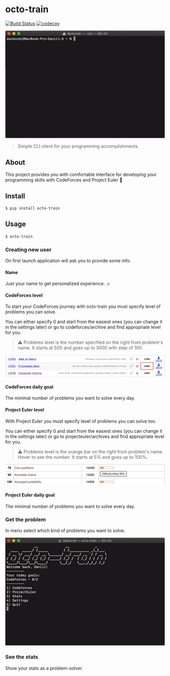# octo-train

[![Build Status](https://travis-ci.org/dankondr/octo-train.svg?branch=master)](https://travis-ci.org/dankondr/octo-train)
[![codecov](https://codecov.io/gh/dankondr/octo-train/branch/master/graph/badge.svg)](https://codecov.io/gh/dankondr/octo-train)

![octo-train](https://raw.githubusercontent.com/dankondr/octo-train/master/art/octo-train.gif)

> Simple CLI client for your programming accomplishments.

## About

This project provides you with comfortable interface for developing your programming skills with CodeForces and Project Euler 🎉

## Install

```bash
$ pip install octo-train
```

## Usage

```bash
$ octo-train
```

### Creating new user

On first launch application will ask you to provide some info.

#### Name

Just your name to get personalized experience. ☺️

#### CodeForces level

To start your CodeForces journey with octo-train you must specify level of problems you can solve.

You can either specify 0 and start from the easiest ones (you can change it in the settings later) or go to codeforces/archive and find appropriate level for you.


>⚠️ Problems level is the number specified on the right from problem's name. It starts at 500 and goes up to 3000 with step of 100.

![problems level](https://raw.githubusercontent.com/dankondr/octo-train/master/art/cf_problem_level.png)

#### CodeForces daily goal

The minimal number of problems you want to solve every day.

#### Project Euler level

With Project Euler you must specify level of problems you can solve too.

You can either specify 0 and start from the easiest ones (you can change it in the settings later) or go to projecteuler/archives and find appropriate level for you.


>⚠️ Problems level is the orange bar on the right from problem's name. Hover to see the number. It starts at 5% and goes up to 100%.

![problems level](https://raw.githubusercontent.com/dankondr/octo-train/master/art/pe_problem_level.png)

#### Project Euler daily goal

The minimal number of problems you want to solve every day.

### Get the problem

In menu select which kind of problems you want to solve.

![octo-train menu](https://raw.githubusercontent.com/dankondr/octo-train/master/art/octo-train-menu.gif)

### See the stats

Show your stats as a problem-solver.